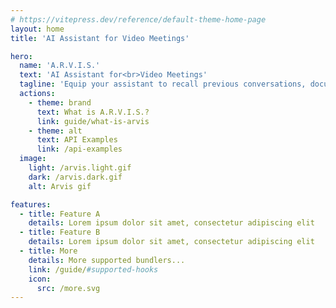 ```yaml
---
# https://vitepress.dev/reference/default-theme-home-page
layout: home
title: 'AI Assistant for Video Meetings'

hero:
  name: 'A.R.V.I.S.'
  text: 'AI Assistant for<br>Video Meetings'
  tagline: 'Equip your assistant to recall previous conversations, documents, chats, presentations, and all pertinent info for video meetings. It will then efficiently advise and stand in for you at meetings, ensuring seamless communication.'
  actions:
    - theme: brand
      text: What is A.R.V.I.S.?
      link: guide/what-is-arvis
    - theme: alt
      text: API Examples
      link: /api-examples
  image:
    light: /arvis.light.gif
    dark: /arvis.dark.gif
    alt: Arvis gif

features:
  - title: Feature A
    details: Lorem ipsum dolor sit amet, consectetur adipiscing elit
  - title: Feature B
    details: Lorem ipsum dolor sit amet, consectetur adipiscing elit
  - title: More
    details: More supported bundlers...
    link: /guide/#supported-hooks
    icon:
      src: /more.svg
---
```

